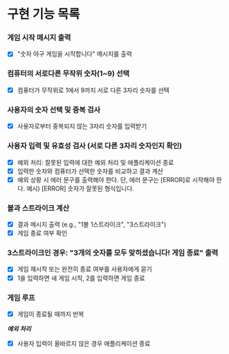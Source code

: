 # 구현 기능 목록

### 게임 시작 메시지 출력

- [x] "숫자 야구 게임을 시작합니다" 메시지를 출력

### 컴퓨터의 서로다른 무작위 숫자(1~9) 선택

- [x] 컴퓨터가 무작위로 1에서 9까지 서로 다른 3자리 숫자를 선택

### 사용자의 숫자 선택 및 중복 검사

- [x] 사용자로부터 중복되지 않는 3자리 숫자를 입력받기

### 사용자 입력 및 유효성 검사 (서로 다른 3자리 숫자인지 확인)

- [x] 예외 처리: 잘못된 입력에 대한 예외 처리 및 애플리케이션 종료
- [x] 입력한 숫자와 컴퓨터가 선택한 숫자를 비교하고 결과 계산
- [x] 예외 상황 시 에러 문구를 출력해야 한다. 단, 에러 문구는 [ERROR]로 시작해야 한다.
      예시) [ERROR] 숫자가 잘못된 형식입니다.

### 볼과 스트라이크 계산

- [x] 결과 메시지 출력 (e.g., "1볼 1스트라이크", "3스트라이크")
- [x] 게임 종료 여부 확인

### 3스트라이크인 경우: "3개의 숫자를 모두 맞히셨습니다! 게임 종료" 출력

- [x] 게임 재시작 또는 완전히 종료 여부를 사용자에게 묻기
- [x] 1을 입력하면 새 게임 시작, 2를 입력하면 게임 종료

### 게임 루프

- [x] 게임이 종료될 때까지 반복

**_예외 처리_**

- [x] 사용자 입력이 올바르지 않은 경우 애플리케이션 종료
